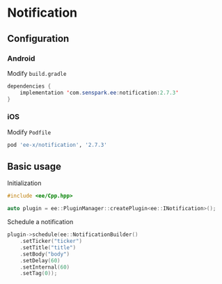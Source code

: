 # Notification
## Configuration
### Android
Modify `build.gradle`
```java
dependencies {
    implementation 'com.senspark.ee:notification:2.7.3'
}
```

### iOS
Modify `Podfile`
```ruby
pod 'ee-x/notification', '2.7.3'
```

## Basic usage
Initialization
```cpp
#include <ee/Cpp.hpp>

auto plugin = ee::PluginManager::createPlugin<ee::INotification>();
```

Schedule a notification
```cpp
plugin->schedule(ee::NotificationBuilder()
    .setTicker("ticker")
    .setTitle("title")
    .setBody("body")
    .setDelay(60)
    .setInternal(60)
    .setTag(0));
```